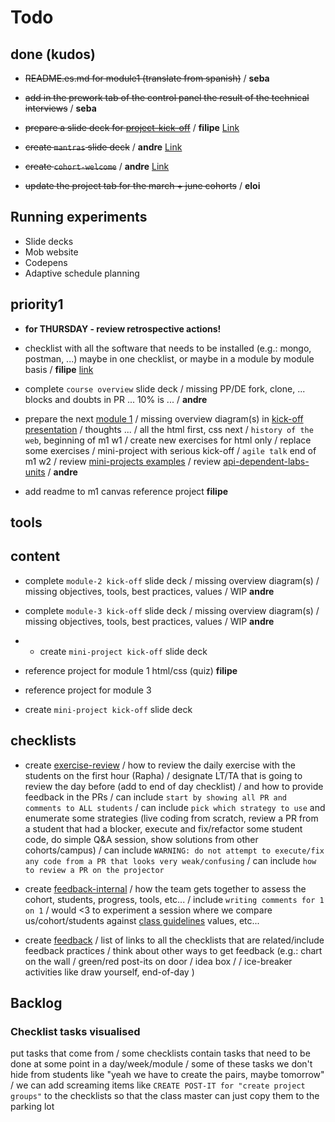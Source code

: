 # Todo

## done (kudos)

- ~~README.es.md for module1 (translate from spanish)~~
/ **seba**

- ~~add in the prework tab of the control panel the result of the technical interviews~~
/ **seba**

- ~~prepare a slide deck for [project-kick-off](./projects/kick-off-presentation.md)~~
/ **filipe** [Link](https://drive.google.com/open?id=1lTOlOtmrPBN44CzX_keBwF3ne-SfVPxnYvSGOB5ObWA)

- ~~create `mantras` slide deck~~
/ **andre** [Link](https://docs.google.com/presentation/d/1rIonPrLx26i_BnF7fS6p5itrdIQYc72lkxi5Q68VKpA/edit#slide=id.g4048736d52_0_0)

- ~~create `cohort-welcome`~~
/ **andre** [Link](https://docs.google.com/presentation/d/12dH-r0IY4yvzUyF1u-0bVnhvVxmPVWf7I2MDSMY5AcE/edit?usp=drive_web&ouid=103654045126563261686)

- ~~update the project tab for the march + june cohorts~~
/ **eloi**


## Running experiments

- Slide decks
- Mob website
- Codepens
- Adaptive schedule planning


## priority1

- **for THURSDAY - review retrospective actions!**

- checklist with all the software that needs to be installed (e.g.: mongo, postman, ...) maybe in one checklist, or maybe in a module by module basis
/ **filipe** [link](./software)

- complete `course overview` slide deck
/ missing PP/DE fork, clone, ... blocks and doubts in PR ... 10% is ...
/ **andre**

- prepare the next [module 1](./materials/module-1.md)
/ missing overview diagram(s) in   [kick-off presentation](https://docs.google.com/presentation/d/1gRTQr_Pbap2nV2wWvqkyaTjFOt-FcmaULiHLcpX3Ufc/edit#slide=id.g3fa547b098_2_0)
/ thoughts ...
/ all the html first, css next
/ `history of the web`, beginning of m1 w1
/ create new exercises for html only
/ replace some exercises
/ mini-project with serious kick-off
/ `agile talk` end of m1 w2
/ review [mini-projects examples](./mini-projects.md)
/ review [api-dependent-labs-units](./materials/api-dependent-labs-units.md)
/ **andre**


- add readme to m1 canvas reference project **filipe**



## tools


## content


- complete `module-2 kick-off` slide deck
/ missing overview diagram(s)
/ missing objectives, tools, best practices, values
/ WIP **andre**

- complete `module-3 kick-off` slide deck
/ missing overview diagram(s)
/ missing objectives, tools, best practices, values
/ WIP **andre**

- - create `mini-project kick-off` slide deck

- reference project for module 1 html/css (quiz)
**filipe**

- reference project for module 3

- create `mini-project kick-off` slide deck


## checklists


- create [exercise-review](./exercise-review.md)
/ how to review the daily exercise with the students on the first hour (Rapha)
/ designate LT/TA that is going to review the day before (add to end of day checklist)
/ and how to provide feedback in the PRs
/ can include `start by showing all PR and comments to ALL students`
/ can include `pick which strategy to use` and enumerate some strategies (live coding from scratch, review a PR from a student that had a blocker, execute and fix/refactor some student code, do simple Q&A session, show solutions from other cohorts/campus)
/ can include `WARNING: do not attempt to execute/fix any code from a PR that looks very weak/confusing`
/ can include `how to review a PR on the projector`

- create [feedback-internal](./feedback-internal.md)
/ how the team gets together to assess the cohort, students, progress, tools, etc...
/ include `writing comments for 1 on 1`
/ would <3 to experiment a session where we compare us/cohort/students against [class guidelines](./bcn-webdev-guidelines.md) values, etc...

- create [feedback](./feedback.md)
/ list of links to all the checklists that are related/include feedback practices
/ think about other ways to get feedback (e.g.: chart on the wall / green/red post-its on door / idea box / / ice-breaker activities like draw yourself, end-of-day )


## Backlog

### Checklist tasks visualised

put tasks that come from
/ some checklists contain tasks that need to be done at some point in a day/week/module
/ some of these tasks we don't hide from students like "yeah we have to create the pairs, maybe tomorrow"
/ we can add screaming items like `CREATE POST-IT for "create project groups"` to the checklists so that the class master can just copy them to the parking lot

